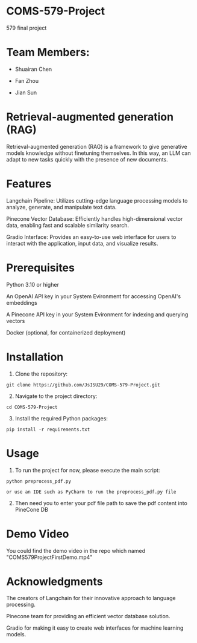 # COMS-579-Project
579 final project

# Team Members:

* Shuairan Chen

* Fan Zhou

* Jian Sun

# Retrieval-augmented generation (RAG) 

Retrieval-augmented generation (RAG) is a framework to give generative models knowledge without finetuning themselves. In this way, an LLM can adapt to new tasks quickly with the presence of new documents.

# Features

Langchain Pipeline: Utilizes cutting-edge language processing models to analyze, generate, and manipulate text data.

Pinecone Vector Database: Efficiently handles high-dimensional vector data, enabling fast and scalable similarity search.

Gradio Interface: Provides an easy-to-use web interface for users to interact with the application, input data, and visualize results.

# Prerequisites

Python 3.10 or higher

An OpenAI API key in your System Evironment for accessing OpenAI's embeddings

A Pinecone API key in your System Evironment for indexing and querying vectors

Docker (optional, for containerized deployment)

# Installation

1. Clone the repository:

`git clone https://github.com/JsISU29/COMS-579-Project.git`

2. Navigate to the project directory:

`cd COMS-579-Project`

3. Install the required Python packages:

`pip install -r requirements.txt`

# Usage

1. To run the project for now, please execute the main script:

`python preprocess_pdf.py`

`or use an IDE such as PyCharm to run the preprocess_pdf.py file`

2. Then need you to enter your pdf file path to save the pdf content into PineCone DB

# Demo Video

You could find the demo video in the repo which named "COMS579ProjectFirstDemo.mp4"

# Acknowledgments

The creators of Langchain for their innovative approach to language processing.

Pinecone team for providing an efficient vector database solution.

Gradio for making it easy to create web interfaces for machine learning models.
